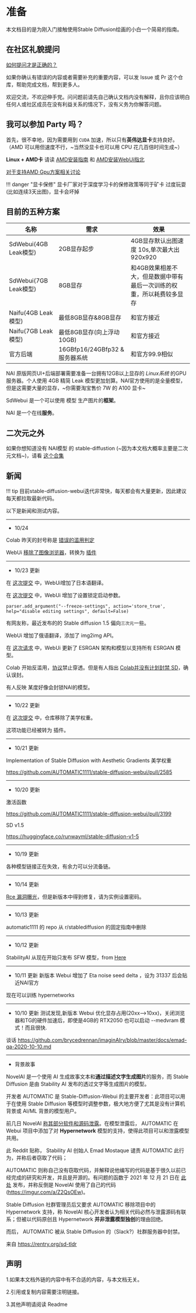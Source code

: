 

# 准备

本文档目的是为刚入门接触使用Stable Diffusion绘画的小白一个简易的指南。


## 在社区礼貌提问

[如何提问才是正确的？](https://github.com/ryanhanwu/How-To-Ask-Questions-The-Smart-Way/blob/main/README-zh_CN.md)

如果你确认有错误的内容或者需要补充的重要内容，可以发 Issue 或 Pr 这个仓库，帮助完成文档，帮到更多人。

欢迎交流，不欢迎伸手党。问问题前请先自己确认文档内没有解释，且你应该明白任何人或社区成员在没有利益关系的情况下，没有义务为你解答问题。


## 我可以参加 Party 吗？

首先，很不幸地，因为需要用到 `CUDA` 加速，所以只有**英伟达显卡**支持良好。（AMD 可以用但速度不行，~当然没显卡也可以用 CPU 花几百倍时间生成~）


**Linux + AMD卡** 请读 [AMD安装指南](https://rentry.org/ayymd-stable-diffustion-v1_4-guide) 和 [AMD安装WebUi指北](https://github.com/AUTOMATIC1111/stable-diffusion-webui/wiki/Install-and-Run-on-AMD-GPUs)


[对于支持AMD Gpu方案相关讨论](https://github.com/AUTOMATIC1111/stable-diffusion-webui/discussions/1046)

!!! danger "显卡保修"
    显卡厂家对于深度学习卡的保修政策等同于矿卡
    过度玩耍(比如连续3天出图)，显卡会坏掉

## 目前的五种方案

| 名称             | 需求                      | 效果                                                                  |
|------------------|---------------------------|-----------------------------------------------------------------------|
| SdWebui(4GB Leak模型) | 2GB显存起步               | 4GB显存默认出图速度 10s,单次最大出 920x920                            |
| SdWebui(7GB Leak模型) | 8GB显存                   | 和4GB效果相差不大，但是数据中带有最后一次训练的权重，所以耗费较多显存 |
| Naifu(4GB Leak模型)   | 最低8GB显存&8GB显存       | 和官方接近                                                            |
| Naifu(7GB Leak模型)   | 最低8GB显存(向上浮动10GB) | 和官方接近                                                            |
| 官方后端         | 16GBfp16/24GBfp32 & 服务器系统           | 和官方99.9相似                                                        |


NAI 原版网页UI+后端部署需要准备一台拥有12GB以上显存的 *Linux系统* 的GPU服务器。个人使用 4GB 精简 Leak 模型更加划算。NAI官方使用的是全量模型，但是这需要大量的显存，~你需要淘宝售价 7W 的 A100 显卡~

SdWebui 是一个可以使用 模型 生产图片的**框架**。

NAI 是一个在线**服务**。

## 二次元之外

如果你想知道没有 NAI模型 的 stable-diffustion (~因为本文档大概率主要是二次元文档~)，请看 [这个合集](https://space.bilibili.com/250989068/channel/collectiondetail?sid=660352)


## 新闻


!!! tip
    目前stable-diffusion-webui迭代非常快，每天都会有大量更新，因此建议每天都拉取最新代码。

以下是新闻和测试内容。

-------
- 10/24

Colab 昨天的封号称是 [错误的滥用判定](https://github.com/googlecolab/colabtools/issues/3181)

WebUi [移除了图像浏览器](https://github.com/AUTOMATIC1111/stable-diffusion-webui/pull/3537)，转换为 [插件](https://github.com/yfszzx/stable-diffusion-webui-images-browser)

-------
- 10/23 更新

在 [这次提交](https://github.com/AUTOMATIC1111/stable-diffusion-webui/commit/070fda592bf80fb348ffe8e17b7c71cc288db729) 中，WebUi增加了日本语翻译。

在 [这次提交](https://github.com/AUTOMATIC1111/stable-diffusion-webui/commit/be748e8b086bd9834d08bdd9160649a5e7700af7) 中，WebUi 增加了设置锁定启动参数。

```
parser.add_argument("--freeze-settings", action='store_true', help="disable editing settings", default=False)
```

有网友称，最近发布的的 Stable diffusion 1.5 偏向`三次元`一些。

WebUi 增加了俄语翻译，添加了 img2img API。

在 [这次请求](https://github.com/AUTOMATIC1111/stable-diffusion-webui/pull/2067) 中，WebUi 更新了 ESRGAN 架构和模型以支持所有 ESRGAN 模型。

Colab 开始反滥用，[协议](https://research.google.com/colaboratory/faq.html#limitations-and-restrictions)禁止穿透。但是有人指出 [Colab并没有计划封禁 SD](https://github.com/googlecolab/colabtools/issues/3147)，确认误封。

有人反映 某度好像会封锁NAI的模型。

-------
- 10/22 更新

在 [这次提交](https://github.com/AUTOMATIC1111/stable-diffusion-webui/commit/2b91251637078e04472c91a06a8d9c4db9c1dcf0) 中，仓库移除了美学权重。

这项功能已经被转为 插件。


-------
- 10/21 更新

Implementation of Stable Diffusion with Aesthetic Gradients 美学权重

https://github.com/AUTOMATIC1111/stable-diffusion-webui/pull/2585

-------
- 10/20 更新

激活函数

https://github.com/AUTOMATIC1111/stable-diffusion-webui/pull/3199

SD v1.5 

https://huggingface.co/runwayml/stable-diffusion-v1-5

-------
- 10/19 更新

各种模型链接正在失效，有余力可以分流备链。

-------
- 10/14 更新

[Rce 漏洞曝光](https://github.com/AUTOMATIC1111/stable-diffusion-webui/issues/2571)，但是新版本中得到修复，请为实例设置密码。

-------
- 10/13 更新

automatic1111 的 repo 从 r/stablediffusion 的固定指南中删除

-------
- 10/12 更新

StabilityAI 从现在开始只发布 SFW 模型，from [Here](https://www.reddit.com/r/StableDiffusion/comments/y2dink/qa_with_emad_mostaque_formatted_transcript_with/is32y1d/)

-------
- 10/11 更新
新版本 Webui 增加了 Eta noise seed delta ，设为 31337 后会贴近NAI官方

现在可以训练 hypernetworks

-------
- 10/10 更新
测试发现,新版本 Webui 优化显存占用(20xx—>10xx)，关闭浏览器和TG的硬件加速后，即使是4GB的  RTX2050 也可以启动 --medvram 模式！而且很快.

谈话
https://github.com/brycedrennan/imaginAIry/blob/master/docs/emad-qa-2020-10-10.md

--------
- 背景故事

NovelAI 是一个使用 AI 生成故事文本和**通过描述文字生成图片**的服务，而 Stable Diffusion 是由 Stability AI 发布的透过文字等生成图片的模型。

开发者 AUTOMATIC 是 Stable-Diffusion-Webui 的主要开发者：此项目可以用于在使用 Stable Diffusion 等模型时调整参数，极大地方便了尤其是没有计算机背景或 AI/ML 背景的模型用户。

前几日 NovelAI [称其部分软件和源码泄露](https://old.reddit.com/r/NovelAi/comments/xydjc6/)。在模型泄露后， AUTOMATIC 在 Webui 项目中添加了对 **Hypernetwork** 模型的支持，使得此项目可以和泄露模型共用。

此 Reddit 贴称， Stability AI 创始人 Emad Mostaque 谴责 AUTOMATIC 此行为，并称后者窃取了代码； 

AUTOMATIC 则称自己没有窃取代码，并解释说他编写的代码是基于很久以前已经完成的研究和开发，并且是开源的。有问题的函数于 2021 年 12 月 21 日在 [此处](https://github.com/CompVis/latent-diffusion/commit/e66308c7f2e64cb581c6d27ab6fbeb846828253b) 发布，并称反倒是 NovelAI 使用了自己的代码(https://imgur.com/a/Z2QsOEw)。


Stable Diffusion 社群管理员后又要求 AUTOMATIC 移除项目中的 Hypernetwork 支持，称 NovelAI 核心开发者认为相关代码必然与泄露源码有联系；但被以代码原创且 Hypernetwork **并非泄露模型独创**的理由回绝。
 
而后， AUTOMATIC 被从 Stable Diffusion 的（Slack?）社群服务器中封禁。

来自 https://rentry.org/sd-tldr




## 声明

1.如果本文档外链的内容中有不合适的内容，与本文档无关。

2.引用或复制内容需要注明链接。

3.其他声明请阅读 Readme 

